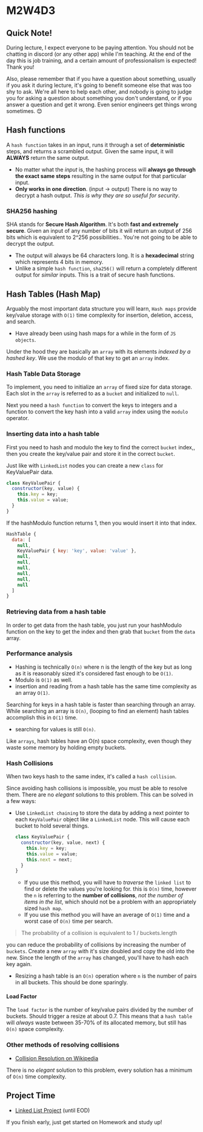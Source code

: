 # M2W4D3

## Quick Note!

During lecture, I expect everyone to be paying attention. You should not be chatting in discord (or any other app) while I'm teaching. At the end of the day this is job training, and a certain amount of professionalism is expected! Thank you!

Also, please remember that if you have a question about something, usually if you ask it during lecture, it's going to benefit someone else that was too shy to ask. We're all here to help each other, and nobody is going to judge you for asking a question about something you don't understand, or if you answer a question and get it wrong. Even senior engineers get things wrong sometimes. 😊

## Hash functions

A `hash function` takes in an input, runs it through a set of **deterministic** steps, and returns a scrambled output. Given the same input, it will **ALWAYS** return the same output.

- No matter what the *input* is, the hashing process will **always go through the exact same steps** resulting in the same output for that particular input.
- **Only works in one direction**. (input -> output) There is no way to decrypt a hash output. *This is why they are so useful for security*.

### SHA256 hashing

SHA stands for **Secure Hash Algorithm**. It's both **fast and extremely secure**. Given an input of any number of bits it will return an output of 256 bits which is equivalent to 2^256 possibilities.. You're not going to be able to decrypt the output.

- The output will always be 64 characters long. It is a **hexadecimal** string which represents 4 bits in memory.
- Unlike a simple `hash function`, `sha256()` will return a completely different output for *similar* inputs. This is a trait of secure hash functions.

## Hash Tables (Hash Map)

Arguably the most important data structure you will learn, `Hash maps` provide key/value storage with `O(1)` time complexity for insertion, deletion, access, and search.

- Have already been using hash maps for a while in the form of `JS objects`.

Under the hood they are basically an `array` with its elements *indexed by a hashed key*. We use the modulo of that key to get an `array` index.

### Hash Table Data Storage

To implement, you need to initialize an `array` of fixed size for data storage. Each slot in the `array` is referred to as a `bucket` and initialized to `null`.

Next you need a `hash function` to convert the keys to integers and a function to convert the key hash into a valid `array` index using the `modulo` operator.

### Inserting data into a hash table

First you need to hash and modulo the key to find the correct `bucket` index,, then you create the key/value pair and store it in the correct `bucket`.

Just like with `LinkedList` nodes you can create a new `class` for KeyValuePair data.

```js
class KeyValuePair {
  constructor(key, value) {
    this.key = key;
    this.value = value;
  }
}
```

If the hashModulo function returns 1, then you would insert it into that index.

```js
HashTable {
  data: [
    null,
    KeyValuePair { key: 'key', value: 'value' },
    null,
    null,
    null,
    null,
    null,
    null
  ]
}
```

### Retrieving data from a hash table

In order to get data from the hash table, you just run your hashModulo function on the key to get the index and then grab that `bucket` from the `data` array.

### Performance analysis

- Hashing is technically `O(n)` where n is the length of the key but as long as it is reasonably sized it's considered fast enough to be `O(1)`.
- Modulo is `O(1)` as well.
- insertion and reading from a hash table has the same time complexity as an array `O(1)`.

Searching for keys in a hash table is faster than searching through an array. While searching an array is `O(n)`, (looping to find an element) hash tables accomplish this in `O(1)` time.

- searching for values is still `O(n)`.

Like `arrays`, hash tables have an O(n) space complexity, even though they waste some memory by holding empty buckets.

### Hash Collisions

When two keys hash to the same index, it's called a `hash collision`.

Since avoiding hash collisions is impossible, you must be able to resolve them. There are no *elegant* solutions to this problem. This can be solved in a few ways:

- Use `LinkedList chaining` to store the data by adding a next pointer to each `KeyValuePair` object like a `LinkedList` node. This will cause each bucket to hold several things.

  ```js
  class KeyValuePair {
    constructor(key, value, next) {
      this.key = key;
      this.value = value;
      this.next = next;
    }
  }
  ```

  - If you use this method, you will have to *traverse* the `linked list` to find or delete the values you're looking for. this is `O(n)` time, however the `n` is referring to the **number of collisions**, *not the number of items in the list*, which should not be a problem with an appropriately sized `hash map`.
  - If you use this method you will have an average of `O(1)` time and a worst case of `O(n)` time per search.

> The probability of a collision is equivalent to 1 / buckets.length

 you can reduce the probability of collisions by increasing the number of `buckets`. Create a new `array` with it's size doubled and copy the old into the new. Since the length of the `array` has changed, you'll have to hash each key again.

- Resizing a hash table is an `O(n)` operation where `n` is the number of pairs in all buckets. This should be done sparingly.

#### **Load Factor**

The `load factor` is the number of key/value pairs divided by the number of buckets. Should trigger a resize at about 0.7. This means that a `hash table` will *always* waste between 35-70% of its allocated memory, but still has `O(n)` space complexity.

### Other methods of resolving collisions

- [Collision Resolution on Wikipedia](https://en.wikipedia.org/wiki/Hash_table#Collision_resolution)

There is no *elegant* solution to this problem, every solution has a minimum of `O(n)` time complexity.

## Project Time

- [Linked List Project](https://open.appacademy.io/learn/js-py---pt-may-2022-online/week-10---data-structures/linked-list-project) (until EOD)

If you finish early, just get started on Homework and study up!
